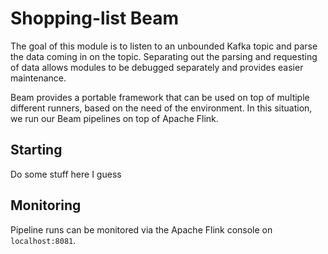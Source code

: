 # Shopping-list Beam
The goal of this module is to listen to an unbounded Kafka topic and parse the data coming in on the topic. Separating out the parsing and requesting of data allows
modules to be debugged separately and provides easier maintenance.

Beam provides a portable framework that can be used on top of multiple different runners, based on the need of the environment. In this situation, we run our Beam pipelines
on top of Apache Flink.

## Starting
Do some stuff here I guess

## Monitoring
Pipeline runs can be monitored via the Apache Flink console on `localhost:8081`. 